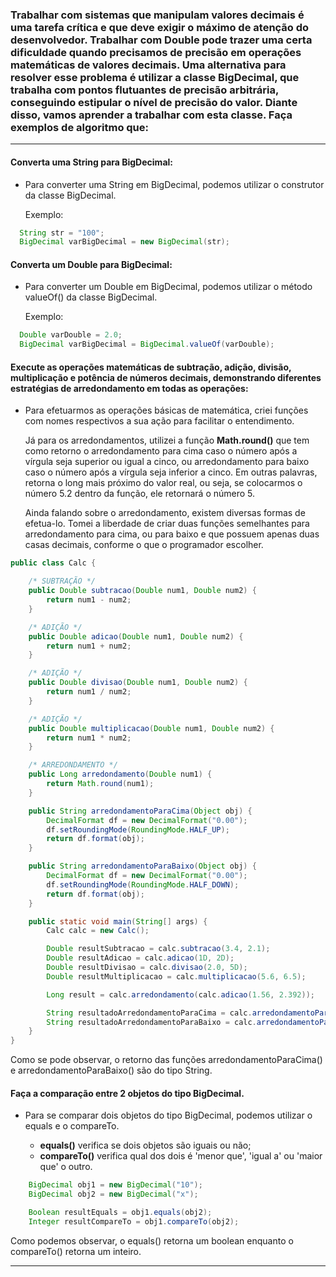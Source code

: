 ### Trabalhar com sistemas que manipulam valores decimais é uma tarefa crítica e que deve exigir o máximo de atenção do desenvolvedor. Trabalhar com Double pode trazer uma certa dificuldade quando precisamos de precisão em operações matemáticas de valores decimais. Uma alternativa para resolver esse problema é utilizar a classe BigDecimal, que trabalha com pontos flutuantes de precisão arbitrária, conseguindo estipular o nível de precisão do valor. Diante disso, vamos aprender a trabalhar com esta classe. Faça exemplos de algoritmo que:

---

#### Converta uma String para BigDecimal:

- Para converter uma String em BigDecimal, podemos utilizar o construtor da classe BigDecimal.

  Exemplo:

````java
  String str = "100";
  BigDecimal varBigDecimal = new BigDecimal(str);
````

#### Converta um Double para BigDecimal:

- Para converter um Double em BigDecimal, podemos utilizar o método valueOf() da classe BigDecimal.

  Exemplo:

````java
  Double varDouble = 2.0;
  BigDecimal varBigDecimal = BigDecimal.valueOf(varDouble);
````

#### Execute as operações matemáticas de subtração, adição, divisão, multiplicação e potência de números decimais, demonstrando diferentes estratégias de arredondamento em todas as operações:

- Para efetuarmos as operações básicas de matemática, criei funções com nomes respectivos a sua ação para facilitar o
  entendimento.

  Já para os arredondamentos, utilizei a função <b>Math.round()</b> que tem como retorno o arredondamento para cima caso
  o número após a vírgula seja superior ou igual a cinco, ou arredondamento para baixo caso o número após a vírgula seja
  inferior a cinco. Em outras palavras, retorna o long mais próximo do valor real, ou seja, se colocarmos o número 5.2
  dentro da função, ele retornará o número 5.

  Ainda falando sobre o arredondamento, existem diversas formas de efetua-lo. Tomei a liberdade de criar duas funções
  semelhantes para arredondamento para cima, ou para baixo e que possuem apenas duas casas decimais, conforme o que o
  programador escolher.

````java
public class Calc {

    /* SUBTRAÇÃO */
    public Double subtracao(Double num1, Double num2) {
        return num1 - num2;
    }

    /* ADIÇÃO */
    public Double adicao(Double num1, Double num2) {
        return num1 + num2;
    }

    /* ADIÇÃO */
    public Double divisao(Double num1, Double num2) {
        return num1 / num2;
    }

    /* ADIÇÃO */
    public Double multiplicacao(Double num1, Double num2) {
        return num1 * num2;
    }

    /* ARREDONDAMENTO */
    public Long arredondamento(Double num1) {
        return Math.round(num1);
    }

    public String arredondamentoParaCima(Object obj) {
        DecimalFormat df = new DecimalFormat("0.00");
        df.setRoundingMode(RoundingMode.HALF_UP);
        return df.format(obj);
    }

    public String arredondamentoParaBaixo(Object obj) {
        DecimalFormat df = new DecimalFormat("0.00");
        df.setRoundingMode(RoundingMode.HALF_DOWN);
        return df.format(obj);
    }

    public static void main(String[] args) {
        Calc calc = new Calc();

        Double resultSubtracao = calc.subtracao(3.4, 2.1);
        Double resultAdicao = calc.adicao(1D, 2D);
        Double resultDivisao = calc.divisao(2.0, 5D);
        Double resultMultiplicacao = calc.multiplicacao(5.6, 6.5);

        Long result = calc.arredondamento(calc.adicao(1.56, 2.392));

        String resultadoArredondamentoParaCima = calc.arredondamentoParaCima(resultAdicao);
        String resultadoArredondamentoParaBaixo = calc.arredondamentoParaBaixo(resultDivisao);
    }
}
````

Como se pode observar, o retorno das funções arredondamentoParaCima() e arredondamentoParaBaixo() são do tipo String.

#### Faça a comparação entre 2 objetos do tipo BigDecimal.

- Para se comparar dois objetos do tipo BigDecimal, podemos utilizar o equals e o compareTo.

    - <b>equals()</b> verifica se dois objetos são iguais ou não;
    - <b>compareTo()</b> verifica qual dos dois é 'menor que', 'igual a' ou 'maior que' o outro.

````java
    BigDecimal obj1 = new BigDecimal("10");
    BigDecimal obj2 = new BigDecimal("x");

    Boolean resultEquals = obj1.equals(obj2);
    Integer resultCompareTo = obj1.compareTo(obj2);
````

Como podemos observar, o equals() retorna um boolean enquanto o compareTo() retorna um inteiro.

---
